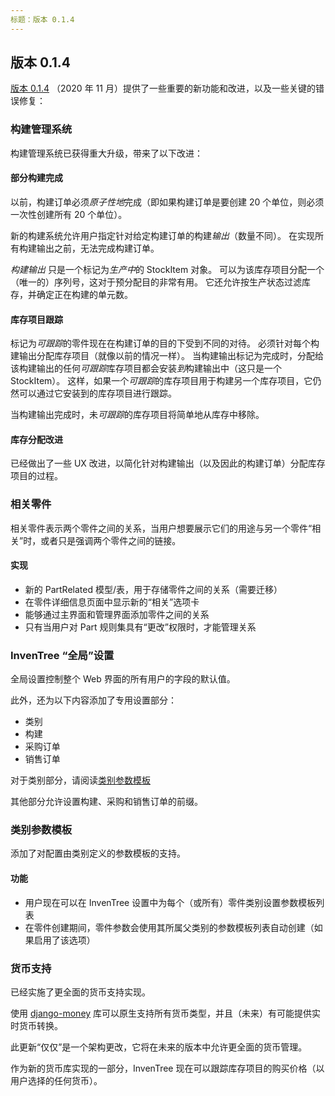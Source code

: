 ```yaml
---
标题：版本 0.1.4
---
```


## 版本 0.1.4

[版本 0.1.4](https://github.com/inventree/InvenTree/releases/tag/0.1.4) （2020 年 11 月）提供了一些重要的新功能和改进，以及一些关键的错误修复：

### 构建管理系统

构建管理系统已获得重大升级，带来了以下改进：

#### 部分构建完成

以前，构建订单必须*原子性地*完成（即如果构建订单是要创建 20 个单位，则必须一次性创建所有 20 个单位）。

新的构建系统允许用户指定针对给定构建订单的构建*输出*（数量不同）。 在实现所有构建输出之前，无法完成构建订单。

*构建输出* 只是一个标记为*生产中*的 StockItem 对象。 可以为该库存项目分配一个（唯一的）序列号，这对于预分配目的非常有用。 它还允许按生产状态过滤库存，并确定正在构建的单元数。

#### 库存项目跟踪

标记为*可跟踪*的零件现在在构建订单的目的下受到不同的对待。 必须针对每个构建输出分配库存项目（就像以前的情况一样）。 当构建输出标记为完成时，分配给该构建输出的任何*可跟踪*库存项目都会安装*到*构建输出中（这只是一个 StockItem）。 这样，如果一个*可跟踪*的库存项目用于构建另一个库存项目，它仍然可以通过它安装到的库存项目进行跟踪。

当构建输出完成时，未*可跟踪*的库存项目将简单地从库存中移除。

#### 库存分配改进

已经做出了一些 UX 改进，以简化针对构建输出（以及因此的构建订单）分配库存项目的过程。

### 相关零件

相关零件表示两个零件之间的关系，当用户想要展示它们的用途与另一个零件“相关”时，或者只是强调两个零件之间的链接。

#### 实现

- 新的 PartRelated 模型/表，用于存储零件之间的关系（需要迁移）
- 在零件详细信息页面中显示新的“相关”选项卡
- 能够通过主界面和管理界面添加零件之间的关系
- 只有当用户对 Part 规则集具有“更改”权限时，才能管理关系

### InvenTree “全局”设置

全局设置控制整个 Web 界面的所有用户的字段的默认值。

此外，还为以下内容添加了专用设置部分：

- 类别
- 构建
- 采购订单
- 销售订单

对于类别部分，请阅读[类别参数模板](#category-parameter-templates)

其他部分允许设置构建、采购和销售订单的前缀。

### 类别参数模板

添加了对配置由类别定义的参数模板的支持。

#### 功能

* 用户现在可以在 InvenTree 设置中为每个（或所有）零件类别设置参数模板列表
* 在零件创建期间，零件参数会使用其所属父类别的参数模板列表自动创建（如果启用了该选项）

### 货币支持

已经实施了更全面的货币支持实现。

使用 [django-money](https://github.com/django-money/django-money) 库可以原生支持所有货币类型，并且（未来）有可能提供实时货币转换。

此更新“仅仅”是一个架构更改，它将在未来的版本中允许更全面的货币管理。

作为新的货币库实现的一部分，InvenTree 现在可以跟踪库存项目的购买价格（以用户选择的任何货币）。

